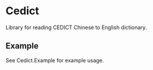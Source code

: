 # Cedict
Library for reading CEDICT Chinese to English dictionary.

## Example
See Cedict.Example for example usage.
